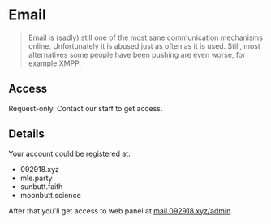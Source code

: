 # Email

> Email is (sadly) still one of the most sane communication mechanisms online.
Unfortunately it is abused just as often as it is used. Still, most alternatives
some people have been pushing are even worse, for example XMPP.

## Access

Request-only. Contact our staff to get access.

## Details

Your account could be registered at:

- 092918.xyz
- mle.party
- sunbutt.faith
- moonbutt.science

After that you'll get access to web panel at [mail.092918.xyz/admin](https://mail.092918.xyz/admin).